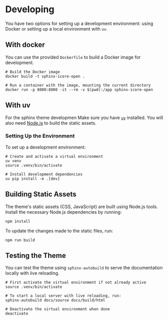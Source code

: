 # Developing

You have two options for setting up a development environment: using Docker or
setting up a local environment with `uv`.

## With docker

You can use the provided `Dockerfile` to build a Docker image for development.

```console
# Build the Docker image
docker build -t sphinx-icore-open .

# Run a container with the image, mounting the current directory
docker run -p 8000:8000 -it --rm -v $(pwd):/app sphinx-icore-open
```

## With uv

For the sphinx theme developmen Make sure you have
[`uv`](https://docs.astral.sh/uv/) installed. You will also need
[Node.js](https://nodejs.org/) to build the static assets.

### Setting Up the Environment

To set up a development environment:

```console
# Create and activate a virtual environment
uv venv
source .venv/bin/activate

# Install development dependencies
uv pip install -e .[dev]
```

## Building Static Assets

The theme's static assets (CSS, JavaScript) are built using Node.js tools.
Install the necessary Node.js dependencies by running:

```console
npm install
```

To update the changes made to the static files, run:

```console
npm run build
```

## Testing the Theme

You can test the theme using `sphinx-autobuild` to serve the documentation
locally with live reloading.

```console
# First activate the virtual environment if not already active
source .venv/bin/activate

# To start a local server with live reloading, run:
sphinx-autobuild docs/source docs/build/html

# Deactivate the virtual environment when done
deactivate
```
